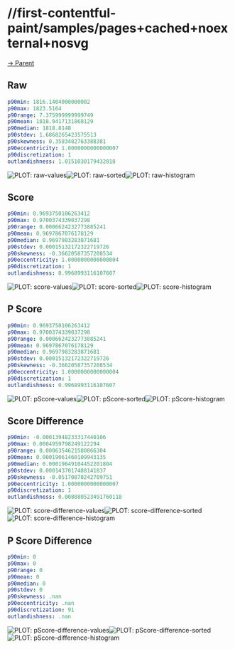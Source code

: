 
# //first-contentful-paint/samples/pages+cached+noexternal+nosvg

[→ Parent](../..)


## Raw


```yaml
p90min: 1816.1404000000002
p90max: 1823.5164
p90range: 7.375999999999749
p90mean: 1818.9417131868129
p90median: 1818.8148
p90stdev: 1.6868265423575513
p90skewness: 0.3583482763388381
p90eccentricity: 1.0000000000000007
p90discretization: 1
outlandishness: 1.0151030179432818

```

![PLOT: raw-values](./raw/values.svg)![PLOT: raw-sorted](./raw/sorted.svg)![PLOT: raw-histogram](./raw/histogram.svg)
## Score


```yaml
p90min: 0.9693750106263412
p90max: 0.9700374339037298
p90range: 0.0006624232773885241
p90mean: 0.9697867076178129
p90median: 0.9697983283871681
p90stdev: 0.00015132172322719726
p90skewness: -0.36620587357208534
p90eccentricity: 1.0000000000000004
p90discretization: 1
outlandishness: 0.9968993116107607

```

![PLOT: score-values](./score/values.svg)![PLOT: score-sorted](./score/sorted.svg)![PLOT: score-histogram](./score/histogram.svg)
## P Score


```yaml
p90min: 0.9693750106263412
p90max: 0.9700374339037298
p90range: 0.0006624232773885241
p90mean: 0.9697867076178129
p90median: 0.9697983283871681
p90stdev: 0.00015132172322719726
p90skewness: -0.36620587357208534
p90eccentricity: 1.0000000000000004
p90discretization: 1
outlandishness: 0.9968993116107607

```

![PLOT: pScore-values](./pScore/values.svg)![PLOT: pScore-sorted](./pScore/sorted.svg)![PLOT: pScore-histogram](./pScore/histogram.svg)
## Score Difference


```yaml
p90min: -0.00013948233317440106
p90max: 0.0004959798249122294
p90range: 0.0006354621580866304
p90mean: 0.00019061460109943135
p90median: 0.00019649104452201804
p90stdev: 0.0001437017488141837
p90skewness: -0.05170870242709751
p90eccentricity: 1.0000000000000007
p90discretization: 1
outlandishness: 0.008880523491760118

```

![PLOT: score-difference-values](./score-difference/values.svg)![PLOT: score-difference-sorted](./score-difference/sorted.svg)![PLOT: score-difference-histogram](./score-difference/histogram.svg)
## P Score Difference


```yaml
p90min: 0
p90max: 0
p90range: 0
p90mean: 0
p90median: 0
p90stdev: 0
p90skewness: .nan
p90eccentricity: .nan
p90discretization: 91
outlandishness: .nan

```

![PLOT: pScore-difference-values](./pScore-difference/values.svg)![PLOT: pScore-difference-sorted](./pScore-difference/sorted.svg)![PLOT: pScore-difference-histogram](./pScore-difference/histogram.svg)